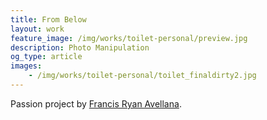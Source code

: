 ```yaml
---
title: From Below
layout: work
feature_image: /img/works/toilet-personal/preview.jpg
description: Photo Manipulation
og_type: article
images:
    - /img/works/toilet-personal/toilet_finaldirty2.jpg
---
```

Passion project by <a href="https://www.behance.net/francisavellana" target="_blank">Francis Ryan Avellana</a>.
